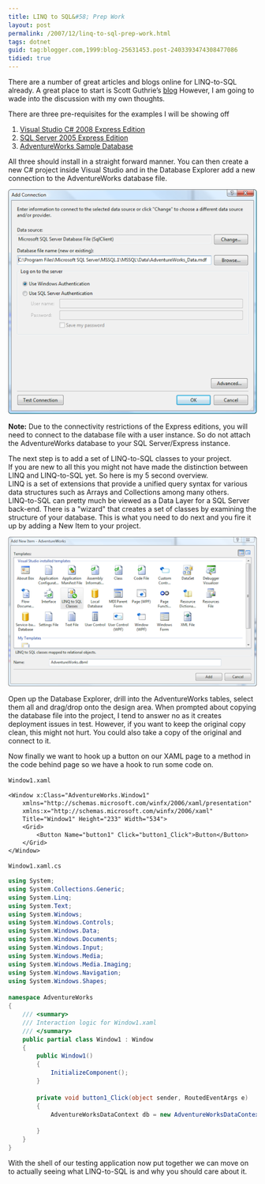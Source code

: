 ```yaml
---
title: LINQ to SQL&#58; Prep Work
layout: post
permalink: /2007/12/linq-to-sql-prep-work.html
tags: dotnet
guid: tag:blogger.com,1999:blog-25631453.post-2403393474308477086
tidied: true
---
```


There are a number of great articles and blogs online for LINQ-to-SQL already. A great place to start is Scott Guthrie’s [blog](http://weblogs.asp.net/scottgu/archive/2007/05/19/using-linq-to-sql-part-1.aspx)
However, I am going to wade into the discussion with my own thoughts.

<!-- more -->

There are three pre-requisites for the examples I will be showing off

1. [Visual Studio C# 2008 Express Edition](http://www.microsoft.com/express/vcsharp/Default.aspx)
2. [SQL Server 2005 Express Edition](http://www.microsoft.com/express/sql/Default.aspx)
3. [AdventureWorks Sample Database](http://www.codeplex.com/MSFTDBProdSamples/Release/ProjectReleases.aspx?ReleaseId=4004)

All three should install in a straight forward manner. You can then create a new C# project inside Visual Studio and in the Database Explorer add a new connection to the AdventureWorks database file. 

![Add Connection](/images/1382874053817.png)

**Note:** Due to the connectivity restrictions of the Express editions, you will need to connect to the database file with a user instance. So do not attach the AdventureWorks database to your SQL Server/Express instance.

The next step is to add a set of LINQ-to-SQL classes to your project.  
If you are new to all this you might not have made the distinction between LINQ and LINQ-to-SQL yet. So here is my 5 second overview.  
LINQ is a set of extensions that provide a unified query syntax for various data structures such as Arrays and Collections among many others.  
LINQ-to-SQL can pretty much be viewed as a Data Layer for a SQL Server back-end. There is a "wizard" that creates a set of classes by examining the structure of your database. This is what you need to do next and you fire it up by adding a New Item to your project.

![Create Class](/images/1382874053818.png) 

Open up the Database Explorer, drill into the AdventureWorks tables, select them all and drag/drop onto the design area. When prompted about copying the database file into the project, I tend to answer no as it creates deployment issues in test. However, if you want to keep the original copy clean, this might not hurt. You could also take a copy of the original and connect to it.

Now finally we want to hook up a button on our XAML page to a method in the code behind page so we have a hook to run some code on.

`Window1.xaml`

```markup
<Window x:Class="AdventureWorks.Window1"
    xmlns="http://schemas.microsoft.com/winfx/2006/xaml/presentation"
    xmlns:x="http://schemas.microsoft.com/winfx/2006/xaml"
    Title="Window1" Height="233" Width="534">
    <Grid>
        <Button Name="button1" Click="button1_Click">Button</Button>
    </Grid>
</Window>
```


`Window1.xaml.cs`

```csharp
using System;
using System.Collections.Generic;
using System.Linq;
using System.Text;
using System.Windows;
using System.Windows.Controls;
using System.Windows.Data;
using System.Windows.Documents;
using System.Windows.Input;
using System.Windows.Media;
using System.Windows.Media.Imaging;
using System.Windows.Navigation;
using System.Windows.Shapes;

namespace AdventureWorks
{
    /// <summary>
    /// Interaction logic for Window1.xaml
    /// </summary>
    public partial class Window1 : Window
    {
        public Window1()
        {
            InitializeComponent();
        }

        private void button1_Click(object sender, RoutedEventArgs e)
        {
            AdventureWorksDataContext db = new AdventureWorksDataContext();

        }
    }
}
```

With the shell of our testing application now put together we can move on to actually seeing what LINQ-to-SQL is and why you should care about it.
